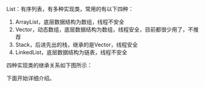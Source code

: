 List：有序列表，有多种实现类，常用的有以下四种：

1. ArrayList，底层数据结构为数组，线程不安全
2. Vector，动态数组，底层数据结构为数组，线程安全，目前都很少用了，不推荐
3. Stack，后进先出的栈，继承的是Vector，线程安全
4. LinkedList，底层数据结构为链表，线程不安全

四种实现类的继承关系如下图所示：



下面开始详细介绍。